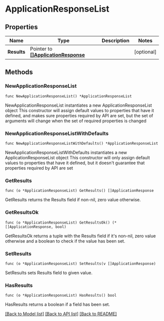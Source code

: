 # ApplicationResponseList

## Properties

Name | Type | Description | Notes
------------ | ------------- | ------------- | -------------
**Results** | Pointer to [**[]ApplicationResponse**](ApplicationResponse.md) |  | [optional] 

## Methods

### NewApplicationResponseList

`func NewApplicationResponseList() *ApplicationResponseList`

NewApplicationResponseList instantiates a new ApplicationResponseList object
This constructor will assign default values to properties that have it defined,
and makes sure properties required by API are set, but the set of arguments
will change when the set of required properties is changed

### NewApplicationResponseListWithDefaults

`func NewApplicationResponseListWithDefaults() *ApplicationResponseList`

NewApplicationResponseListWithDefaults instantiates a new ApplicationResponseList object
This constructor will only assign default values to properties that have it defined,
but it doesn't guarantee that properties required by API are set

### GetResults

`func (o *ApplicationResponseList) GetResults() []ApplicationResponse`

GetResults returns the Results field if non-nil, zero value otherwise.

### GetResultsOk

`func (o *ApplicationResponseList) GetResultsOk() (*[]ApplicationResponse, bool)`

GetResultsOk returns a tuple with the Results field if it's non-nil, zero value otherwise
and a boolean to check if the value has been set.

### SetResults

`func (o *ApplicationResponseList) SetResults(v []ApplicationResponse)`

SetResults sets Results field to given value.

### HasResults

`func (o *ApplicationResponseList) HasResults() bool`

HasResults returns a boolean if a field has been set.


[[Back to Model list]](../README.md#documentation-for-models) [[Back to API list]](../README.md#documentation-for-api-endpoints) [[Back to README]](../README.md)


